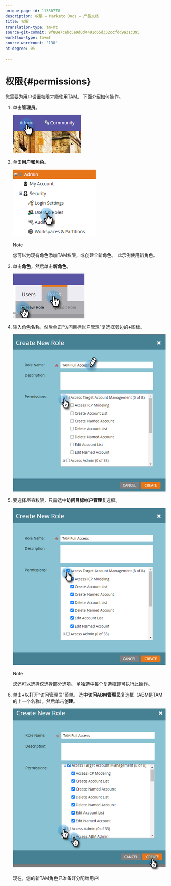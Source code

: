 ```yaml
---
unique-page-id: 11380778
description: 权限 — Marketo Docs — 产品文档
title: 权限
translation-type: tm+mt
source-git-commit: 9f88e7cebc5e9d0d4491d65d332ccfdd9a31c395
workflow-type: tm+mt
source-wordcount: '138'
ht-degree: 0%

---
```



# 权限{#permissions}

您需要为用户设置权限才能使用TAM。 下面介绍如何操作。

1. 单击&#x200B;**管理员**。

   ![](assets/one-2.png)

1. 单击&#x200B;**用户和角色**。

   ![](assets/two-2.png)

   >[!NOTE]
   >
   >您可以为现有角色添加TAM权限，或创建全新角色。 此示例使用新角色。

1. 单击&#x200B;**角色**，然后单击&#x200B;**新角色**。

   ![](assets/three-2.png)

1. 输入角色名称，然后单击“访问目标帐户管理”复选框旁边的&#x200B;**+**&#x200B;图标。

   ![](assets/permissions-4.png)

1. 要选择&#x200B;_所有_&#x200B;权限，只需选中&#x200B;**访问目标帐户管理**&#x200B;复选框。

   ![](assets/permissions-5.png)

   >[!NOTE]
   >
   >您还可以选择仅选择部分选项。 单独选中每个复选框即可执行此操作。

1. 单击&#x200B;**+**&#x200B;以打开“访问管理员”菜单。 选中&#x200B;**访问ABM管理员**&#x200B;复选框（ABM是TAM的上一个名称），然后单击&#x200B;**创建**。

   ![](assets/permissions-6.png)

   现在，您的新TAM角色已准备好分配给用户[](/help/marketo/product-docs/administration/users-and-roles/managing-user-roles-and-permissions.md#assign-roles-to-a-user)!
